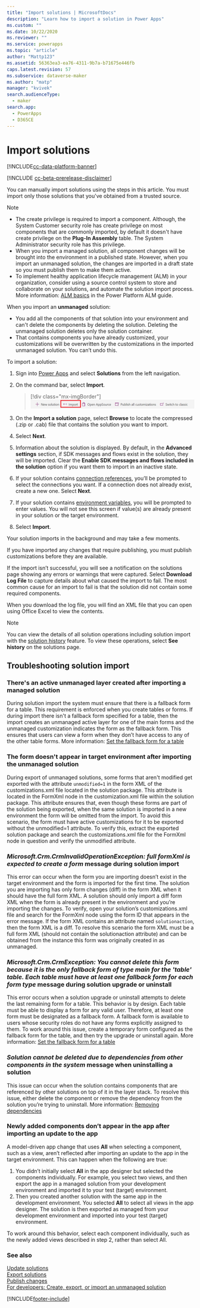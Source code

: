 ```yaml
---
title: "Import solutions | MicrosoftDocs"
description: "Learn how to import a solution in Power Apps"
ms.custom: ""
ms.date: 10/22/2020
ms.reviewer: ""
ms.service: powerapps
ms.topic: "article"
author: "Mattp123"
ms.assetid: 56363ea3-ea76-4311-9b7a-b71675e446fb
caps.latest.revision: 57
ms.subservice: dataverse-maker
ms.author: "matp"
manager: "kvivek"
search.audienceType: 
  - maker
search.app: 
  - PowerApps
  - D365CE
---
```

# Import solutions

[!INCLUDE[cc-data-platform-banner](../../includes/cc-data-platform-banner.md)]

[!INCLUDE [cc-beta-prerelease-disclaimer](../../includes/cc-beta-prerelease-disclaimer.md)]

You can manually import solutions using the steps in this article. You must import only those solutions that you've obtained from a trusted source.
 
> [!NOTE]
> - The create privilege is required to import a component. Although, the System Customer security role has create privilege on most components that are commonly imported, by default it doesn't have create privilege on the **Plug-In Assembly** table. The System Administrator security role has this privilege.
> - When you import a managed solution, all component changes will be brought into the environment in a published state. However, when you import an unmanaged solution, the changes are imported in a draft state so you must publish them to make them active. 
> - To implement healthy application lifecycle management (ALM) in your organization, consider using a source control system to store and collaborate on your solutions, and automate the solution import process. More information: [ALM basics](/power-platform/alm/basics-alm) in the Power Platform ALM guide.

When you import an **unmanaged** solution:
- You add all the components of that solution into your environment and can't delete the components by deleting the solution. Deleting the unmanaged solution deletes only the solution container.
- That contains components you have already customized, your customizations will be overwritten by the customizations in the imported unmanaged solution. You can’t undo this.

To import a solution:

1. Sign into [Power Apps](https://make.powerapps.com/?utm_source=padocs&utm_medium=linkinadoc&utm_campaign=referralsfromdoc) and select **Solutions** from the left navigation.  
  
1. On the command bar, select **Import**.  

    > [!div class="mx-imgBorder"]  
    > ![Import solution.](media/solution-import.png "Import solution") 
  
1. On the **Import a solution** page, select **Browse** to locate the compressed (.zip or .cab) file that contains the solution you want to import.

1. Select **Next**.  
  
1. Information about the solution is displayed. By default, in the **Advanced settings** section, if SDK messages and flows exist in the solution, they will be imported. Clear the **Enable SDK messages and flows included in the solution** option if you want them to import in an inactive state. 

1. If your solution contains [connection references](create-connection-reference.md), you’ll be prompted to select the connections you want. If a connection does not already exist, create a new one. Select **Next**.

1. If your solution contains [environment variables](EnvironmentVariables.md), you will be prompted to enter values. You will not see this screen if value(s) are already present in your solution or the target environment. 

1. Select **Import**.

Your solution imports in the background and may take a few moments.  
  
 If you have imported any changes that require publishing, you must publish customizations before they are available.
  
 If the import isn’t successful, you will see a notification on the solutions page showing any errors or warnings that were captured. Select **Download Log File** to capture details about what caused the import to fail. The most common cause for an import to fail is that the solution did not contain some required components.  

When you download the log file, you will find an XML file that you can open using Office Excel to view the contents.

> [!NOTE]
> You can view the details of all solution operations including solution import with the [solution history](solution-history.md) feature. To view these operations, select **See history** on the solutions page.
  
## Troubleshooting solution import

### There's an active unmanaged layer created after importing a managed solution

During solution import the system must ensure that there is a fallback form for a table. This requirement is enforced when you create tables or forms. If during import there isn't a fallback form specified for a table, then the import creates an unmanaged active layer for one of the main forms and the unmanaged customization indicates the form as the fallback form. This ensures that users can view a form when they don’t have access to any of the other table forms. More information: [Set the fallback form for a table](../model-driven-apps/control-access-forms.md#set-the-fallback-form-for-a-table)

### The form doesn't appear in target environment after importing the unmanaged solution

During export of unmanaged solutions, some forms that aren't modified get exported with the attribute `unmodified=1` in the form XML of the customizations.xml file located in the solution package. This attribute is located in the FormXml node in the customization.xml file within the solution package. This attribute ensures that, even though these forms are part of the solution being exported, when the same solution is imported in a new environment the form will be omitted from the import. To avoid this scenario, the form must have active customizations for it to be exported without the unmodified=1 attribute. To verify this, extract the exported solution package and search the customizations.xml file for the FormXml node in question and verify the unmodified attribute.

### *Microsoft.Crm.CrmInvalidOperationException: full formXml is expected to create a form <formid>* message during solution import

This error can occur when the form you are importing doesn’t exist in the target environment and the form is imported for the first time. The solution you are importing has only form changes (diff) in the form XML when it should have the full form XML. A solution should only import a diff form XML when the form is already present in the environment and you’re importing the changes.  To verify, open your solution’s customizations.xml file and search for the FormXml node using the form ID that appears in the error message. If the form XML contains an attribute named `solutionaction`, then the form XML is a diff. To resolve this scenario the form XML must be a full form XML (should not contain the solutionaction attribute) and can be obtained from the instance this form was originally created in as unmanaged.

### *Microsoft.Crm.CrmException: You cannot delete this form because it is the only fallback form of type main for the 'table' table. Each table must have at least one fallback form for each form type* message during solution upgrade or uninstall

This error occurs when a solution upgrade or uninstall attempts to delete the last remaining form for a table. This behavior is by design. Each table must be able to display a form for any valid user. Therefore, at least one form must be designated as a fallback form. A fallback form is available to users whose security roles do not have any forms explicitly assigned to them. To work around this issue, create a temporary form configured as the fallback form for the table, and then try the upgrade or uninstall again. More information: [Set the fallback form for a table](../model-driven-apps/control-access-forms.md#set-the-fallback-form-for-a-table)

### *Solution cannot be deleted due to dependencies from other components in the system* message when uninstalling a solution

This issue can occur when the solution contains components that are referenced by other solutions on top of it in the layer stack. To resolve this issue, either delete the component or remove the dependency from the solution you’re trying to uninstall. More information: [Removing dependencies](/power-platform/alm/removing-dependencies)

### Newly added components don’t appear in the app after importing an update to the app 

A model-driven app change that uses **All** when selecting a component, such as a view, aren’t reflected after importing an update to the app in the target environment.  This can happen when the following are true:

1. You didn’t initially select **All** in the app designer but selected the components individually. For example, you select two views, and then export the app in a managed solution from your development environment and imported it to your test (target) environment.
2. Then you created another solution with the same app in the development environment. You selected **All** to select all views in the app designer. The solution is then exported as managed from your development environment and imported into your test (target) environment.

To work around this behavior, select each component individually, such as the newly added views described in step 2, rather than select All.

### See also

[Update solutions](update-solutions.md) <br />
[Export solutions](export-solutions.md) <br />
[Publish changes](create-solution.md#publish-changes) <br />
[For developers: Create, export, or import an unmanaged solution](/power-platform/alm/solution-api#create-export-or-import-an-unmanaged-solution)


[!INCLUDE[footer-include](../../includes/footer-banner.md)]